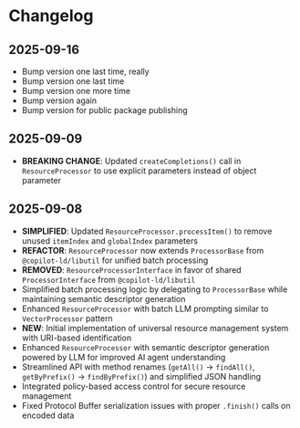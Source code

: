 # Changelog

## 2025-09-16

- Bump version one last time, really
- Bump version one last time
- Bump version one more time
- Bump version again
- Bump version for public package publishing

## 2025-09-09

- **BREAKING CHANGE**: Updated `createCompletions()` call in `ResourceProcessor`
  to use explicit parameters instead of object parameter

## 2025-09-08

- **SIMPLIFIED**: Updated `ResourceProcessor.processItem()` to remove unused
  `itemIndex` and `globalIndex` parameters
- **REFACTOR**: `ResourceProcessor` now extends `ProcessorBase` from
  `@copilot-ld/libutil` for unified batch processing
- **REMOVED**: `ResourceProcessorInterface` in favor of shared
  `ProcessorInterface` from `@copilot-ld/libutil`
- Simplified batch processing logic by delegating to `ProcessorBase` while
  maintaining semantic descriptor generation
- Enhanced `ResourceProcessor` with batch LLM prompting similar to
  `VectorProcessor` pattern
- **NEW**: Initial implementation of universal resource management system with
  URI-based identification
- Enhanced `ResourceProcessor` with semantic descriptor generation powered by
  LLM for improved AI agent understanding
- Streamlined API with method renames (`getAll()` → `findAll()`, `getByPrefix()`
  → `findByPrefix()`) and simplified JSON handling
- Integrated policy-based access control for secure resource management
- Fixed Protocol Buffer serialization issues with proper `.finish()` calls on
  encoded data
